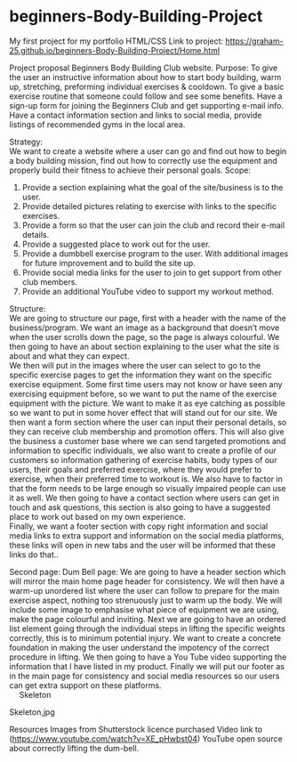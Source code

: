 # beginners-Body-Building-Project
My first project for my portfolio HTML/CSS
Link to project: https://graham-25.github.io/beginners-Body-Building-Project/Home.html

Project proposal
Beginners Body Building Club website.
Purpose:
To give the user an instructive information about how to start body building, warm up, stretching, preforming individual exercises & cooldown.  To give a basic exercise routine that someone could follow and see some benefits.  Have a sign-up form for joining the Beginners Club and get supporting e-mail info.  Have a contact information section and links to social media, provide listings of recommended gyms in the local area.  

Strategy:  
We want to create a website where a user can go and find out how to begin a body building mission, find out how to correctly use the equipment and properly build their fitness to achieve their personal goals.
Scope:   
1.	Provide a section explaining what the goal of the site/business is to the user.
2.	Provide detailed pictures relating to exercise with links to the specific exercises.
3.	Provide a form so that the user can join the club and record their e-mail details.
4.	Provide a suggested place to work out for the user.
5.	Provide a dumbbell exercise program to the user. With additional images for future improvement and to build the site up.
6.	Provide social media links for the user to join to get support from other club members.
7.	Provide an additional YouTube video to support my workout method.

Structure:  
We are going to structure our page, first with a header with the name of the business/program.  We want an image as a background that doesn’t move when the user scrolls down the page, so the page is always colourful.  We then going to have an about section explaining to the user what the site is about and what they can expect.  
We then will put in the images where the user can select to go to the specific exercise pages to get the information they want on the specific exercise equipment.  Some first time users may not know or have seen any exercising equipment before, so we want to put the name of the exercise equipment with the picture. We want to make it as eye catching as possible so we want to put in some hover effect that will stand out for our site. 
We then want a form section where the user can input their personal details, so they can receive club membership and promotion offers.  This will also give the business a customer base where we can send targeted promotions and information to specific individuals, we also want to create a profile of our customers so information gathering of exercise habits, body types of our users, their goals and preferred exercise, where they would prefer to exercise, when their preferred time to workout is. We also have to factor in that the form needs to be large enough so visually impaired people can use it as well.
We then going to have a contact section where users can get in touch and ask questions, this section is also going to have a suggested place to work out based on my own experience.  
Finally, we want a footer section with copy right information and social media links to extra support and information on the social media platforms, these links will open in new tabs and the user will be informed that these links do that..

Second page: Dum Bell page:
We are going to have a header section which will mirror the main home page header for consistency.  We will then have a warm-up unordered list where the user can follow to prepare for the main exercise aspect, nothing too strenuously just to warm up the body.
We will include some image to emphasise what piece of equipment we are using, make the page colourful and inviting.
Next we are going to have an ordered list element going through the individual steps in lifting the specific weights correctly, this is to minimum potential injury.  We want to create a concrete foundation in making the user understand the impotency of the correct procedure in lifting.
We then going to have a You Tube video supporting the information that I have listed in my product.
Finally we will put our footer as in the main page for consistency and social media resources so our users can get extra support on these platforms.    
 
Skeleton

Skeleton,jpg






















Resources
Images from Shutterstock licence purchased
Video link to (https://www.youtube.com/watch?v=XE_pHwbst04) YouTube open source about correctly lifting the dum-bell.

